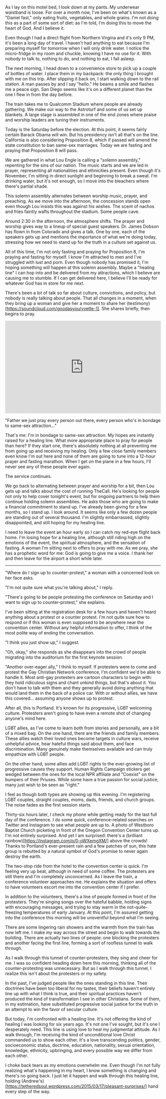 As I lay on this motel bed, I look down at my pants. My underwear waistband is loose. For over a month now, I've been on what's known as a "Daniel fast," only eating fruits, vegetables, and whole grains. I'm not doing this as a part of some sort of diet: as I'm told, I'm doing this to move the heart of God. And I believe it.

Even though I had a direct flight from Northern Virgina and it's only 9 PM, it's been a long day of travel. I haven't had anything to eat because I'm preparing myself for tomorrow when I will only drink water. I notice the micro-fridge in my room and chuckle, knowing I have no use for it. With nobody to talk to, nothing to do, and nothing to eat, I fall asleep.

The next morning, I head down to a convenience store to pick up a couple of bottles of water. I place them in my backpack: the only thing I brought with me on this trip. After slipping it back on, I start walking down to the rail station. A man passes by and I say "hello." He beams a smile and flashes me a peace sign. San Diego seems like it's on a different planet than the one I flew in from the day before.

The train takes me to Qualcomm Stadium where people are already gathering. We make our way to the Astroturf and some of us set up blankets. A large stage is assembled in one of the end zones where praise and worship leaders are tuning their instruments.

Today is the Saturday before the election. At this point, it seems fairly certain Barack Obama will win. But his presidency isn't all that's on the line. California is also considering Proposition 8, which if passed will amend the state constitution to ban same-sex marriages. Today we are fasting and praying that Proposition 8 will pass.

We are gathered in what Lou Engle is calling a "solemn assembly," repenting for the sins of our nation. The music starts and we are led in prayer, representing all nationalities and ethnicities present. Even though it's November, I'm sitting in direct sunlight and beginning to break a sweat. I'm drinking water, but it's not enough, so I move into the bleachers where there's partial shade.

This solemn assembly alternates between worship music, prayer, and preaching. As we move into the afternoon, the concession stands open even though Lou insists this was against his wishes. The scent of nachos and fries faintly wafts throughout the stadium. Some people cave.

Around 2:30 in the afternoon, the atmosphere shifts. The prayer and worship gives way to a lineup of special guest speakers. Dr. James Dobson has flown in from Colorado and gives a talk. One by one, each of the speakers gets up and mentions the importance of what we're doing today, stressing how we need to stand up for the truth in a culture set against us.

All of this time, I'm not only fasting and praying for Proposition 8, I'm praying and fasting for myself. I know I'm attracted to men and I've struggled with lust and porn. Even though nobody has promised it, I'm hoping something will happen at this solemn assembly. Maybe a "healing line" I can hop into and be delivered from my attractions, which I believe are causing me to stumble. If I can get delivered here, I believe I'll be ready for whatever God has in store for me next.

There's been a lot of talk so far about culture, convictions, and policy, but nobody is really talking about people. That all changes in a moment, when they bring up a woman and give her a moment to share her (testimony)[https://soundcloud.com/goodasyou/yvette-1]. She shares briefly, then begins to pray.

<iframe width="100%" height="300" scrolling="no" frameborder="no" src="https://w.soundcloud.com/player/?url=https%3A//api.soundcloud.com/tracks/156762007&amp;auto_play=false&amp;hide_related=false&amp;show_comments=true&amp;show_user=true&amp;show_reposts=false&amp;visual=true"></iframe>

"Father we just pray every person out there, every person who's in bondage to same-sex attraction..."

That's me: I'm in bondage to same-sex attraction. My hopes are instantly raised for a healing line. What more appropriate place to pray for people than here? If they start one, there's absolutely nothing at all preventing me from going up and receiving my healing. Only a few close family members even know I'm out here and none of them are going to tune into a 12-hour prayer and fasting marathon. When I get on the plane in a few hours, I'll never see any of these people ever again.

The service continues. 

We go back to alternating between prayer and worship for a bit, then Lou gets up and talks about the cost of running TheCall. He's looking for people not only to help cover tonight's event, but for ongoing partners to help them continue holding solemn assemblies. He asks those who are going to make a financial commitment to stand up. I've already been giving for a few months, so I stand up. I look around. It seems like only a few dozen people are standing out of several thousand. I'm slightly embarrassed, slightly disappointed, and still hoping for my healing line.

I need to leave the event an hour early so I can catch my red-eye flight back home. I'm losing hope for a healing line, although still riding high on the emotions of the event, the spiritual atmosphere, and the sensation of fasting. A woman I'm sitting next to offers to pray with me. As we pray, she has a prophetic word for me: God is going to give me a voice. I thank her and then leave for the airport a short while later.

----

"Where do I sign up to counter-protest," a woman with a concerned look on her face asks.

"I'm not quite sure what you're talking about," I reply.

"There's going to be people protesting the conference on Saturday and I want to sign up to counter-protest," she explains.

I've been sitting at the registration desk for a few hours and haven't heard anything about a protest or a counter protest. I'm not quite sure how to respond or if this woman is even supposed to be anywhere near the convention center. Without any helpful information to offer, I think of the most polite way of ending the conversation.

"I think you just show up," I suggest.

"Oh, okay," she responds as she disappears into the crowd of people migrating into the auditorium for the first keynote session.

"Another over-eager ally," I think to myself. If protesters were to come and protest the Gay Christian Network conference, I'm confident we'd be able to handle it. Most anti-gay protesters are cartoon characters to begin with: they hold ridiculous signs and chant unkind things, but that's about it. You don't have to talk with them and they generally avoid doing anything that would land them in the back of a police car. With or without allies, we have this covered... assuming anyone shows up to protest.

After all, this is Portland. It's known for its progressive, LGBT welcoming culture. Protesters aren't going to have even a remote shot of changing anyone's mind here.

LGBT allies, as I've come to learn both from stories and personally, are a bit of a mixed bag. On the one hand, there are the friends and family members. These allies watch their loved ones become targets in culture wars, receive unhelpful advice, hear hateful things said about them, and face discrimination. Many genuinely make themselves available and can truly empathize with LGBT people.

On the other hand, some allies add LGBT rights to the ever-growing list of progressive causes they support. Human Rights Campaign stickers get wedged between the ones for the local NPR affiliate and "Coexist" on the bumpers of their Priuses. While some have a true passion for social justice, many just wish to be seen as "right."

I feel as though both types are showing up this evening. I'm registering LGBT couples, straight couples, moms, dads, friends, and church groups. The noise fades as the first session starts. 

Thirty-six hours later, I check my phone while getting ready for the last full day of the conference. I do some quick, conference-related searches on Twitter and Instagram to see what people are up to. A photo of Westboro Baptist Church picketing in front of the Oregon Convention Center turns up. I'm not entirely surprised. And yet I am surprised: there's a (brilliant rainbow)[https://instagram.com/p/0-oWXemgXM/] above the crowds! Thanks to Portland's ever-present rain and a few patches of sun, this hate group is rebutted by a natural symbol of God's promise to never again destroy the earth.

The two-stop ride from the hotel to the convention center is quick. I'm feeling very up beat, although in need of some coffee. The protesters are still there and I'm completely unconcerned. As I leave the train, a conference volunteer approaches me. He explains the situation and offers to have volunteers escort me into the convention center if I prefer.

In addition to the volunteers, there's a line of people formed in front of the protesters. They're singing songs over the hateful babble, holding signs with encouraging messages, and trying to stay warm in the not-quite-freezing temperatures of early January. At this point, I'm assured getting into the conference this morning will be uneventful beyond what I'm seeing.

There are some lingering rain showers and the warmth from the train has now left me. I make my way across the street and begin to walk towards the building. There are actually two lines of people: one blocking the protesters and another facing the first line, forming a sort of roofless tunnel to walk through.

As I walk through this tunnel of counter-protesters, they sing and cheer for me. I was so confident heading down here this morning, thinking all of the counter-protesting was unnecessary. But as I walk through this tunnel, I realize this isn't about the protesters or my safety. 

In the past, I've judged people like the ones standing in this line. Their doctrines have been too liberal for my tastes, their beliefs haven't entirely line up with what I think is true, and their spiritual practices haven't produced the kind of transformation I see in other Christians. Some of them, in my estimation, have substituted progressive social justice for the truth in an attempt to win the favor of secular culture.

But today, I'm confronted with a healing line. It's not offering the kind of healing I was looking for six years ago. It's not one I've sought, but it's one I desperately need. This line is using love to heal my judgmental attitude. As I walk through, I'm receiving the kind of unconditional love Christ commanded us to show each other. It's a love transcending politics, gender, socioeconomic status, doctrine, education, nationality, sexual orientation, knowledge, ethnicity, upbringing, and every possible way we differ from each other.

I choke back tears as my emotions overwhelm me. Even though I'm not fully realizing what's happening in my heart, I know something is changing and there's no going back. I just let it happen and walk through this healing line, holding (Andrew's)[https://tetheredsoul.wordpress.com/2015/03/17/pleasant-surprises/] hand every step of the way.
